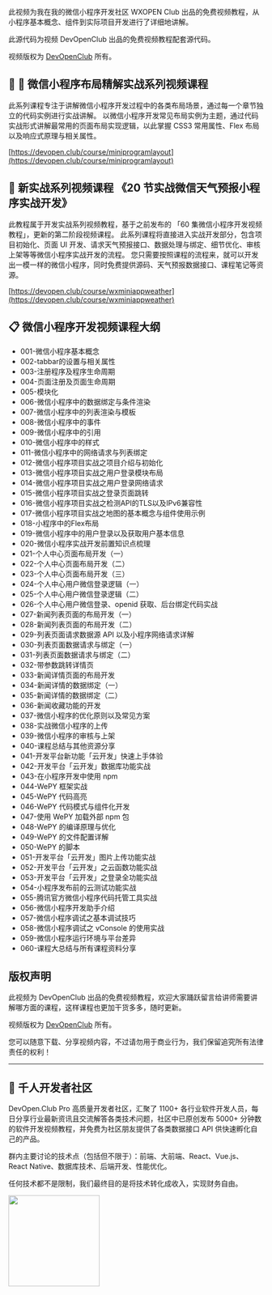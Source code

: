 此视频为我在我的微信小程序开发社区 WXOPEN Club 出品的免费视频教程，从小程序基本概念、组件到实际项目开发进行了详细地讲解。

此源代码为视频 DevOpenClub 出品的免费视频教程配套源代码。

视频版权为 [DevOpenClub](https://devopen.club/) 所有。

## 🎉 🌵 微信小程序布局精解实战系列视频课程

此系列课程专注于讲解微信小程序开发过程中的各类布局场景，通过每一个章节独立的代码实例进行实战讲解。
以微信小程序开发常见布局实例为主题，通过代码实战形式讲解最常用的页面布局实现逻辑，以此掌握 CSS3 常用属性、Flex 布局以及响应式原理与相关属性。

[https://devopen.club/course/miniprogramlayout](https://devopen.club/course/miniprogramlayout)


## 🎉 新实战系列视频课程 《20 节实战微信天气预报小程序实战开发》

此教程属于开发实战系列视频教程，基于之前发布的 「60 集微信小程序开发视频教程」，更新的第二阶段视频课程。
此系列课程将直接进入实战开发部分，包含项目初始化、页面 UI 开发、请求天气预报接口、数据处理与绑定、细节优化、审核上架等等微信小程序实战开发的流程。
您只需要按照课程的流程来，就可以开发出一模一样的微信小程序，同时免费提供源码、天气预报数据接口、课程笔记等资源。

[https://devopen.club/course/wxminiappweather](https://devopen.club/course/wxminiappweather)

## 📋 微信小程序开发视频课程大纲

- 001-微信小程序基本概念
- 002-tabbar的设置与相关属性
- 003-注册程序及程序生命周期
- 004-页面注册及页面生命周期
- 005-模块化
- 006-微信小程序中的数据绑定与条件渲染
- 007-微信小程序中的列表渲染与模板
- 008-微信小程序中的事件
- 009-微信小程序中的引用
- 010-微信小程序中的样式
- 011-微信小程序中的网络请求与列表绑定
- 012-微信小程序项目实战之项目介绍与初始化
- 013-微信小程序项目实战之用户登录模块布局
- 014-微信小程序项目实战之用户登录网络请求
- 015-微信小程序项目实战之登录页面跳转
- 016-微信小程序项目实战之检测API的TLS以及IPv6兼容性
- 017-微信小程序项目实战之地图的基本概念与组件使用示例
- 018-小程序中的Flex布局
- 019-微信小程序中的用户登录以及获取用户基本信息
- 020-微信小程序实战开发前置知识点梳理
- 021-个人中心页面布局开发（一）
- 022-个人中心页面布局开发（二）
- 023-个人中心页面布局开发（三）
- 024-个人中心用户微信登录逻辑（一）
- 025-个人中心用户微信登录逻辑（二）
- 026-个人中心用户微信登录、openid 获取、后台绑定代码实战
- 027-新闻列表页面的布局开发（一）
- 028-新闻列表页面的布局开发（二）
- 029-列表页面请求数据源 API 以及小程序网络请求详解
- 030-列表页面数据请求与绑定（一）
- 031-列表页面数据请求与绑定（二）
- 032-带参数跳转详情页
- 033-新闻详情页面的布局开发
- 034-新闻详情的数据绑定（一）
- 035-新闻详情的数据绑定（二）
- 036-新闻收藏功能的开发
- 037-微信小程序的优化原则以及常见方案
- 038-实战微信小程序的上传
- 039-微信小程序的审核与上架
- 040-课程总结与其他资源分享
- 041-开发平台新功能「云开发」快速上手体验
- 042-开发平台「云开发」数据库功能实战
- 043-在小程序开发中使用 npm
- 044-WePY 框架实战
- 045-WePY 代码高亮
- 046-WePY 代码模式与组件化开发
- 047-使用 WePY 加载外部 npm 包
- 048-WePY 的编译原理与优化
- 049-WePY 的文件配置详解
- 050-WePY 的脚本
- 051-开发平台「云开发」图片上传功能实战
- 052-开发平台「云开发」之云函数功能实战
- 053-开发平台「云开发」之登录全功能实战
- 054-小程序发布前的云测试功能实战
- 055-腾讯官方微信小程序代码托管工具实战
- 056-微信小程序开发助手介绍
- 057-微信小程序调试之基本调试技巧
- 058-微信小程序调试之 vConsole 的使用实战
- 059-微信小程序运行环境与平台差异
- 060-课程大总结与所有课程资料分享

## 版权声明

此视频为 DevOpenClub 出品的免费视频教程，欢迎大家踊跃留言给讲师需要讲解哪方面的课程，这样课程也更加干货多多，随时更新。

视频版权为 [DevOpenClub](https://devopen.club/) 所有。

您可以随意下载、分享视频内容，不过请勿用于商业行为，我们保留追究所有法律责任的权利！

***

## 👔 千人开发者社区

DevOpen.Club Pro 高质量开发者社区，汇聚了 1100+ 各行业软件开发人员，每日分享行业最新资讯且交流解答各类技术问题，社区中已原创发布 5000+ 分钟数的软件开发视频教程，并免费为社区朋友提供了各类数据接口 API 供快速孵化自己的产品。

群内主要讨论的技术点（包括但不限于）：前端、大前端、React、Vue.js、 React Native、数据库技术、后端开发、性能优化。

任何技术都不是限制，我们最终目的是将技术转化成收入，实现财务自由。

<img src="https://image.wxopen.club/zsxq_20200618_github.JPG" height="180px" />
